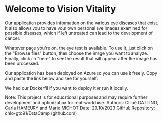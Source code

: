# Welcome to Vision Vitality

Our application provides information on the various eye diseases that exist. It also allows you to have your own personal eye images examined for possible diseases, which if left untreated can lead to the development of cancer.

Whatever page you're on, the eye test is available. To use it, just click on the "Browse files" button, then choose the image you want to analyze. 
Finally, click on "here" to see the result that will appear after the image has been processed. 

Our application has been deployed on Azure so you can use it freely. Copy and paste the link below and see for yourself: 

We had our Dockerfil if you want to deploy it or run it locally.



Note: This project is for educational purposes and may require further development and optimization for real-world use.
Authors: Chloé GATTINO, Carla HAMEURY and Marie MICHOT
Date: 29/10/2023
GitHub Repository: chlo-gto91/DataCamp (github.com)
